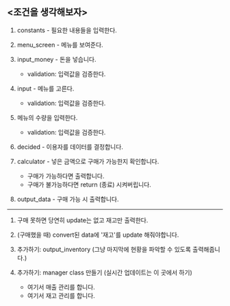 ## <조건을 생각해보자>

1. constants - 필요한 내용들을 입력한다.
1. menu_screen - 메뉴를 보여준다.

1. input_money - 돈을 넣습니다.

   - validation: 입력값을 검증한다.

1. input - 메뉴를 고른다.

   - validation: 입력값을 검증한다.

1. 메뉴의 수량을 입력한다.

   - validation: 입력값을 검증한다.

1. decided - 이용자를 데이터를 결정합니다.
1. calculator - 넣은 금액으로 구매가 가능한지 확인합니다.

   - 구매가 가능하다면 출력합니다.
   - 구매가 불가능하다면 return (종료) 시켜버립니다.

1. output_data - 구매 가능 시 출력합니다.

---

1. 구매 못하면 당연히 update는 없고 재고만 출력한다.
1. (구매했을 때) convert된 data에 '재고'를 update 해줘야합니다.

1. 추가하기: output_inventory (그냥 마지막에 현황을 파악할 수 있도록 출력해줍니다.)

1. 추가하기: manager class 만들기 (실시간 업데이트는 이 곳에서 하기)
   - 여기서 매출 관리를 합니다.
   - 여기서 재고 관리를 합니다.
